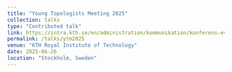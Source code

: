 ```yaml
---
title: "Young Topologists Meeting 2025"
collection: talks
type: "Contributed talk"
link: https://intra.kth.se/en/administration/kommunikation/konferens-evenemang/kalender/konferenser/young-topologists-meeting-2025-1.1404183
permalink: /talks/ytm2025
venue: "KTH Royal Institute of Technology"
date: 2025-06-26
location: "Stockholm, Sweden"
---
```

